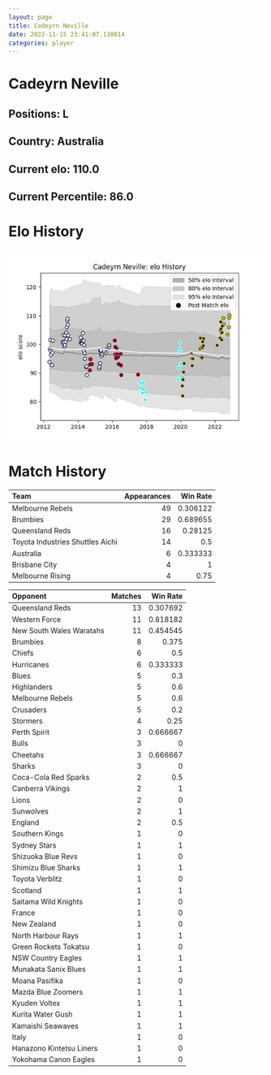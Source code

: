 ```yaml
---  
layout: page  
title: Cadeyrn Neville  
date: 2022-11-15 23:41:07.138014  
categories: player  
---
```

# Cadeyrn Neville

## Positions: L

## Country: Australia

## Current elo: 110.0

## Current Percentile: 86.0

# Elo History


![elo history](history_CadeyrnNeville.png)
# Match History


| Team                             |   Appearances |   Win Rate |
|:---------------------------------|--------------:|-----------:|
| Melbourne Rebels                 |            49 |   0.306122 |
| Brumbies                         |            29 |   0.689655 |
| Queensland Reds                  |            16 |   0.28125  |
| Toyota Industries Shuttles Aichi |            14 |   0.5      |
| Australia                        |             6 |   0.333333 |
| Brisbane City                    |             4 |   1        |
| Melbourne Rising                 |             4 |   0.75     |

| Opponent                 |   Matches |   Win Rate |
|:-------------------------|----------:|-----------:|
| Queensland Reds          |        13 |   0.307692 |
| Western Force            |        11 |   0.818182 |
| New South Wales Waratahs |        11 |   0.454545 |
| Brumbies                 |         8 |   0.375    |
| Chiefs                   |         6 |   0.5      |
| Hurricanes               |         6 |   0.333333 |
| Blues                    |         5 |   0.3      |
| Highlanders              |         5 |   0.6      |
| Melbourne Rebels         |         5 |   0.6      |
| Crusaders                |         5 |   0.2      |
| Stormers                 |         4 |   0.25     |
| Perth Spirit             |         3 |   0.666667 |
| Bulls                    |         3 |   0        |
| Cheetahs                 |         3 |   0.666667 |
| Sharks                   |         3 |   0        |
| Coca-Cola Red Sparks     |         2 |   0.5      |
| Canberra Vikings         |         2 |   1        |
| Lions                    |         2 |   0        |
| Sunwolves                |         2 |   1        |
| England                  |         2 |   0.5      |
| Southern Kings           |         1 |   0        |
| Sydney Stars             |         1 |   1        |
| Shizuoka Blue Revs       |         1 |   0        |
| Shimizu Blue Sharks      |         1 |   1        |
| Toyota Verblitz          |         1 |   0        |
| Scotland                 |         1 |   1        |
| Saitama Wild Knights     |         1 |   0        |
| France                   |         1 |   0        |
| New Zealand              |         1 |   0        |
| North Harbour Rays       |         1 |   1        |
| Green Rockets Tokatsu    |         1 |   0        |
| NSW Country Eagles       |         1 |   1        |
| Munakata Sanix Blues     |         1 |   1        |
| Moana Pasifika           |         1 |   0        |
| Mazda Blue Zoomers       |         1 |   1        |
| Kyuden Voltex            |         1 |   1        |
| Kurita Water Gush        |         1 |   1        |
| Kamaishi Seawaves        |         1 |   1        |
| Italy                    |         1 |   0        |
| Hanazono Kintetsu Liners |         1 |   0        |
| Yokohama Canon Eagles    |         1 |   0        |